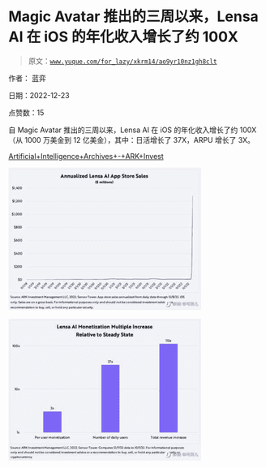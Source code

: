 # Magic Avatar 推出的三周以来，Lensa AI 在 iOS 的年化收入增长了约 100X

> 原文：[`www.yuque.com/for_lazy/xkrm14/ao9yr10nz1gh8clt`](https://www.yuque.com/for_lazy/xkrm14/ao9yr10nz1gh8clt)

作者： 蓝弈

日期：2022-12-23

点赞数：15

自 Magic Avatar 推出的三周以来，Lensa AI 在 iOS 的年化收入增长了约 100X（从 1000 万美金到 12 亿美金），其中：日活增长了 37X，ARPU 增长了 3X。

[Artificial+Intelligence+Archives+-+ARK+Invest](https://ark-invest.com/search-tags/artificial-intelligence/)

![](img/f6163c9eca5ef1657d5821f9fc517bfa.png)

![](img/d59fcb93c7719ff8aba8b011b13ef4cc.png)

